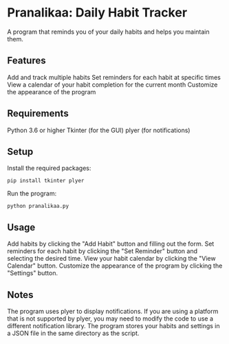 # Pranalikaa: Daily Habit Tracker
A program that reminds you of your daily habits and helps you maintain them.

## Features
Add and track multiple habits
Set reminders for each habit at specific times
View a calendar of your habit completion for the current month
Customize the appearance of the program
## Requirements
Python 3.6 or higher
Tkinter (for the GUI)
plyer (for notifications)
## Setup
Install the required packages:
```
pip install tkinter plyer
```
Run the program:
```
python pranalikaa.py
```
## Usage
Add habits by clicking the "Add Habit" button and filling out the form.
Set reminders for each habit by clicking the "Set Reminder" button and selecting the desired time.
View your habit calendar by clicking the "View Calendar" button.
Customize the appearance of the program by clicking the "Settings" button.
## Notes
The program uses plyer to display notifications. If you are using a platform that is not supported by plyer, you may need to modify the code to use a different notification library.
The program stores your habits and settings in a JSON file in the same directory as the script.
